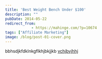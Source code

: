 ```yaml
---
title: 'Best Weight Bench Under $100'
description: ""
pubDate: 2014-05-22
redirect_from:
            - https://mahinge.com/?p=10674
tags: ["Affiliate Marketing"]
image: /blog/post-01-cover.png
---
```

bbhsdjkfdklnkgflkhjbkjjkb [vchjbvjhhj](http://faceboo.cm.)
